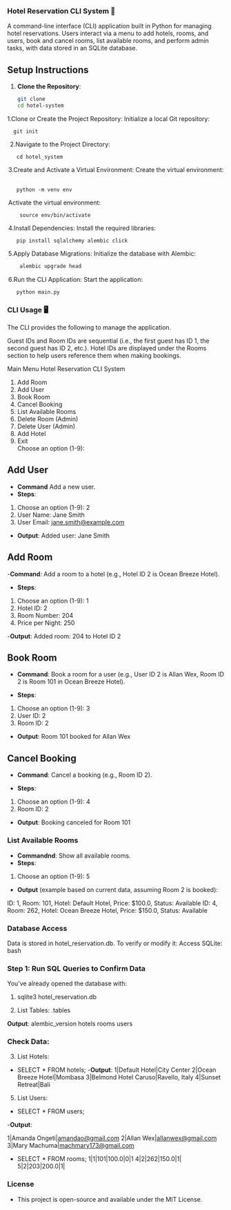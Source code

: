 ### Hotel Reservation CLI System 🏨

A command-line interface (CLI) application built in Python for managing hotel reservations. Users interact via a menu to add hotels, rooms, and users, book and cancel rooms, list available rooms, and perform admin tasks, with data stored in an SQLite database.

## Setup Instructions

1. **Clone the Repository**:
   ```bash
   git clone 
   cd hotel-system
 1.Clone or Create the Project Repository:
Initialize a local Git repository:
```⁠bash
  git init
```

⁠  2.Navigate to the Project Directory:
``` ⁠bash
   cd hotel_system
```

⁠ 3.Create and Activate a Virtual Environment:
Create the virtual environment:
 
 ``` ⁠bash
    python -m venv env
 ```

⁠ Activate the virtual environment:
``` ⁠bash
    source env/bin/activate
 ```


⁠ 4.Install Dependencies:
Install the required libraries:
``` ⁠bash
   pip install sqlalchemy alembic click
```

⁠ 5.Apply Database Migrations:
Initialize the database with Alembic:
 
 ``` bash
     alembic upgrade head
  ```

⁠ 6.Run the CLI Application:
Start the application:
``` ⁠bash
   python main.py 
```

### CLI Usage 🖥️
The CLI provides the following  to manage the application. 

Guest IDs and Room IDs are sequential (i.e., the first guest has ID 1, the second guest has ID 2, etc.).
Hotel IDs are displayed under the Rooms section to help users reference them when making bookings.

Main Menu
Hotel Reservation CLI System  
1. Add Room  
2. Add User  
3. Book Room  
4. Cancel Booking  
5. List Available Rooms  
6. Delete Room (Admin)  
7. Delete User (Admin)  
8. Add Hotel  
9. Exit  
Choose an option (1-9):  

## Add User
- **Command** Add a new user.
- **Steps**:
1. Choose an option (1-9): 2
2. User Name: Jane Smith
3. User Email: jane.smith@example.com

- **Output**:
Added user: Jane Smith

## Add Room
-**Command**: Add a room to a hotel (e.g., Hotel ID 2 is Ocean Breeze Hotel).
- **Steps**:
1. Choose an option (1-9): 1
2. Hotel ID: 2
3. Room Number: 204
4. Price per Night: 250

-**Output**:
Added room: 204 to Hotel ID 2

## Book Room
- **Command**: Book a room for a user (e.g., User ID 2 is Allan Wex, Room ID 2 is Room 101 in Ocean Breeze Hotel).

- **Steps**:
1. Choose an option (1-9): 3
2. User ID: 2
3. Room ID: 2

- **Output**:
Room 101 booked for Allan Wex

## Cancel Booking
- **Command**: Cancel a booking (e.g., Room ID 2).

- **Steps**:
1. Choose an option (1-9): 4
2. Room ID: 2
- **Output**:
Booking canceled for Room 101

### List Available Rooms
- **Commandnd**: Show all available rooms.
- **Steps**:
1. Choose an option (1-9): 5
- **Output** (example based on current data, assuming Room 2 is booked):

ID: 1, Room: 101, Hotel: Default Hotel, Price: $100.0, Status: Available
ID: 4, Room: 262, Hotel: Ocean Breeze Hotel, Price: $150.0, Status: Available


### Database Access 
Data is stored in hotel_reservation.db. To verify or modify it:
Access SQLite:
bash


### Step 1: Run SQL Queries to Confirm Data
You’ve already opened the database with:

1. sqlite3 hotel_reservation.db

2. List Tables:
   .tables

**Output**: 
 alembic_version  hotels  rooms  users

### Check Data:
3. List Hotels:

- SELECT * FROM hotels;
-**Output**:
1|Default Hotel|City Center
2|Ocean Breeze Hotel|Mombasa
3|Belmond Hotel Caruso|Ravello, Italy
4|Sunset Retreat|Bali

5. List Users:

- SELECT * FROM users;

-**Output**:

1|Amanda Ongeti|amandao@gmail.com
2|Allan Wex|allanwex@gmail.com
3|Mary Machuma|machmary173@gmail.com

- SELECT * FROM rooms;
1|1|101|100.0|0|1
4|2|262|150.0|1|
5|2|203|200.0|1|

### License
- This project is open-source and available under the MIT License.

